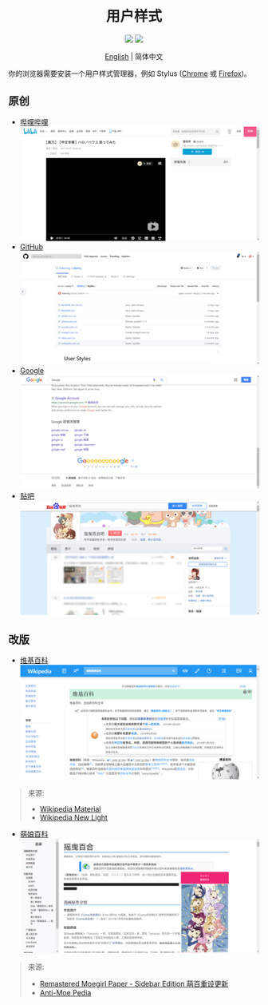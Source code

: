<h1 align="center">用户样式</h1>

<div align="center">

![](https://img.shields.io/badge/%E5%8E%9F%E5%88%9B-4-blue.svg?style=for-the-badge)
![](https://img.shields.io/badge/%E6%94%B9%E7%89%88-2-orange.svg?style=for-the-badge)

[English](README.md) | 简体中文

</div>

你的浏览器需要安装一个用户样式管理器，例如 Stylus ([Chrome](https://chrome.google.com/webstore/detail/stylus/clngdbkpkpeebahjckkjfobafhncgmne) 或 [Firefox](https://addons.mozilla.org/firefox/addon/styl-us/))。

## 原创

- [哔哩哔哩](https://github.com/kidonng/cherry/raw/master/styles/bilibili.user.css)
  ![](screenshots/bilibili.png)
- [GitHub](https://github.com/kidonng/cherry/raw/master/styles/github.user.css)
  ![](screenshots/github.png)
- [Google](https://github.com/kidonng/cherry/raw/master/styles/google.user.css)
  ![](screenshots/google.png)
- [贴吧](https://github.com/kidonng/cherry/raw/master/styles/tieba.user.css)
  ![](screenshots/tieba.png)

## 改版

- [维基百科](https://github.com/kidonng/cherry/raw/master/styles/wikipedia.user.css)
  ![](screenshots/wikipedia.png)

> 来源:
> - [Wikipedia Material](https://userstyles.org/styles/140009/wikipedia-material)
> - [Wikipedia New Light](https://userstyles.org/styles/139227/wikipedia-new-light)

- [萌娘百科](https://github.com/kidonng/cherry/raw/master/styles/moegirl.user.css)
  ![](screenshots/moegirlpedia.png)

> 来源:
> - [Remastered Moegirl Paper - Sidebar Edition 萌百重设更新](https://userstyles.org/styles/163374/remastered-moegirl-paper-sidebar-edition)
> - [Anti-Moe Pedia](https://userstyles.org/styles/145419/anti-moe-pedia)
